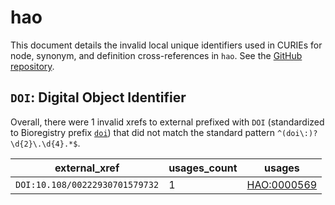 # hao

This document details the invalid local unique identifiers used in CURIEs
for node, synonym, and definition cross-references in `hao`. See the [GitHub repository](https://github.com/hymao/hao).


## `DOI`: Digital Object Identifier

Overall, there were 1 invalid
xrefs to external prefixed with `DOI` (standardized to Bioregistry
prefix [`doi`](https://bioregistry.io/doi)) that
did not match the standard pattern `^(doi\:)?\d{2}\.\d{4}.*$`.

| external_xref                  |   usages_count | usages                                                    |
|--------------------------------|----------------|-----------------------------------------------------------|
| `DOI:10.108/00222930701579732` |              1 | [HAO:0000569](http://purl.obolibrary.org/obo/HAO_0000569) |

